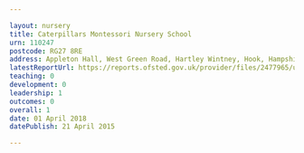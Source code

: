 ```yaml
---

layout: nursery
title: Caterpillars Montessori Nursery School
urn: 110247
postcode: RG27 8RE
address: Appleton Hall, West Green Road, Hartley Wintney, Hook, Hampshire, RG27 8RE
latestReportUrl: https://reports.ofsted.gov.uk/provider/files/2477965/urn/110247.pdf
teaching: 0
development: 0
leadership: 1
outcomes: 0
overall: 1
date: 01 April 2018 
datePublish: 21 April 2015

---
```

